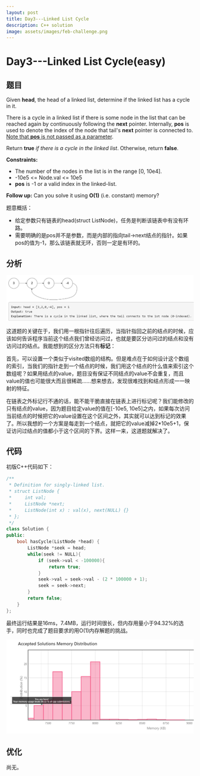 ```yaml
---
layout: post
title: Day3---Linked List Cycle
description: C++ solution
image: assets/images/feb-challenge.png
---
```


# Day3---Linked List Cycle(easy)

## 题目

Given **head**, the head of a linked list, determine if the linked list has a cycle in it.

There is a cycle in a linked list if there is some node in the list that can be reached again by continuously following the **next** pointer. Internally, **pos** is used to denote the index of the node that tail's **next** pointer is connected to. <u>Note that <strong>pos</strong> is not passed as a parameter</u>.

Return **true** *if there is a cycle in the linked list*. Otherwise, return **false**.

**Constraints:**

- The number of the nodes in the list is in the range [0, 10e4].
- -10e5 <= Node.val <= 10e5
- **pos** is -1 or a valid index in the linked-list.

**Follow up:** Can you solve it using **O(1)** (i.e. constant) memory?

题意概括：

* 给定参数只有链表的head(struct ListNode)，任务是判断该链表中有没有环路。
* 需要明确的是pos并不是参数，而是内部的指向tail->next结点的指针。如果pos的值为-1，那么该链表就无环，否则一定是有环的。

## 分析

<center><img src="..\assets\images\day3.png" alt="image-20210204105007931" style="zoom: 80%;" /></center>

这道题的关键在于，我们用一根指针往后遍历，当指针指回之前的结点的时候，应该如何告诉程序当前这个结点我们曾经访问过，也就是要区分访问过的结点和没有访问过的结点。我能想到的区分方法只有**标记**：

首先，可以设置一个类似于visited数组的结构。但是难点在于如何设计这个数组的索引，当我们的指针走到一个结点的时候，我们用这个结点的什么值来索引这个数组呢？如果用结点的value，题目没有保证不同结点的value不会重复，而且value的值也可能很大而且很稀疏......想来想去，发现很难找到和结点形成一一映射的特征。

在链表之外标记行不通的话，能不能干脆直接在链表上进行标记呢？我们能修改的只有结点的value，因为题目给定value的值在[-10e5, 10e5]之内，如果每次访问当前结点的时候把它的value设置在这个区间之外，其实就可以达到标记的效果了。所以我想的一个方案是每走到一个结点，就把它的value减掉2*10e5+1，保证访问过结点的值都小于这个区间的下界。这样一来，这道题就解决了。

## 代码

初版C++代码如下：

```c++
/**
 * Definition for singly-linked list.
 * struct ListNode {
 *     int val;
 *     ListNode *next;
 *     ListNode(int x) : val(x), next(NULL) {}
 * };
 */
class Solution {
public:
    bool hasCycle(ListNode *head) {
        ListNode *seek = head;
        while(seek != NULL){
            if (seek->val < -100000){
                return true;
            }
            seek->val = seek->val - (2 * 100000 + 1);
            seek = seek->next;
        }
        return false;
    }
};
```

最终运行结果是16ms，7.4MB，运行时间很长，但内存用量小于94.32%的选手，同时也完成了题目要求的用O(1)内存解题的挑战。

<center><img src="..\assets\images\day-3-res.png" alt="image-20210204105007931" style="zoom: 80%;" /></center>

## 优化

尚无。

